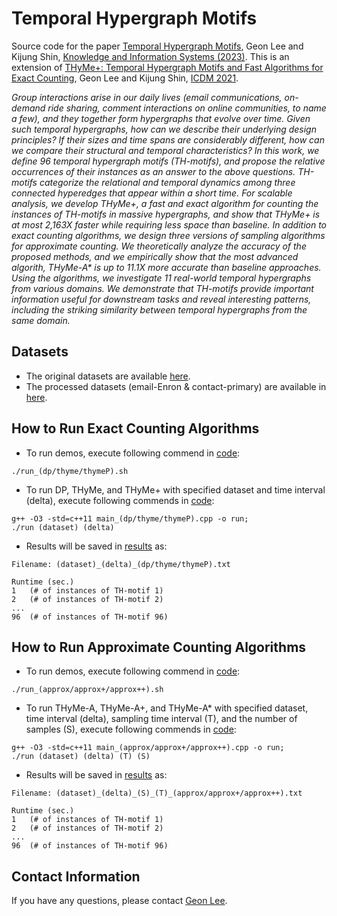 # Temporal Hypergraph Motifs
Source code for the paper [Temporal Hypergraph Motifs](http://dmlab.kaist.ac.kr/~kijungs/papers/thmotifKAIS2023.pdf), Geon Lee and Kijung Shin, [Knowledge and Information Systems (2023)](https://www.springer.com/journal/10115). This is an extension of [THyMe+: Temporal Hypergraph Motifs and Fast Algorithms for Exact Counting](https://github.com/geonlee0325/THyMe), Geon Lee and Kijung Shin, [ICDM 2021](https://icdm2021.auckland.ac.nz/).

*Group interactions arise in our daily lives (email communications,  on-demand ride sharing, comment interactions on online communities, to name a few), and they together form hypergraphs that evolve over time. Given such temporal hypergraphs, how can we describe their underlying design principles? If their sizes and time spans are considerably different, how can we compare their structural and temporal characteristics?*
*In this work, we define 96 *temporal hypergraph motifs* (TH-motifs), and propose the relative occurrences of their instances as an answer to the above questions. TH-motifs categorize the relational and temporal dynamics among three connected hyperedges that appear within a short time. For scalable analysis, we develop THyMe+, a fast and exact algorithm for counting the instances of TH-motifs in massive hypergraphs, and show that THyMe+ is at most *2,163X* *faster* while requiring less space than baseline. In addition to exact counting algorithms, we design three versions of sampling algorithms for approximate counting. We theoretically analyze the accuracy of the proposed methods, and we empirically show that the most advanced algorith, THyMe-A\* is up to *11.1X* *more accurate* than baseline approaches. Using the algorithms, we investigate 11 real-world temporal hypergraphs from various domains. We demonstrate that TH-motifs provide important information useful for downstream tasks and reveal interesting patterns, including the striking similarity between temporal hypergraphs from the same domain.*

## Datasets
* The original datasets are available [here](https://www.cs.cornell.edu/~arb/data/).
* The processed datasets (email-Enron & contact-primary) are available in [here](https://github.com/geonlee0325/THyMe/tree/main/data).

## How to Run Exact Counting Algorithms
* To run demos, execute following commend in [code](https://github.com/geonlee0325/THyMe/tree/main/code):
```
./run_(dp/thyme/thymeP).sh
```
* To run DP, THyMe, and THyMe+ with specified dataset and time interval (delta), execute following commends in [code](https://github.com/geonlee0325/THyMe/tree/main/code):
```
g++ -O3 -std=c++11 main_(dp/thyme/thymeP).cpp -o run;
./run (dataset) (delta)
```
* Results will be saved in [results](https://github.com/geonlee0325/THyMe/tree/main/results) as:
```
Filename: (dataset)_(delta)_(dp/thyme/thymeP).txt

Runtime (sec.)
1   (# of instances of TH-motif 1)
2   (# of instances of TH-motif 2)
...
96  (# of instances of TH-motif 96)
```

## How to Run Approximate Counting Algorithms
* To run demos, execute following commend in [code](https://github.com/geonlee0325/THyMe/tree/main/code):
```
./run_(approx/approx+/approx++).sh
```
* To run THyMe-A, THyMe-A+, and THyMe-A\* with specified dataset, time interval (delta), sampling time interval (T), and the number of samples (S), execute following commends in [code](https://github.com/geonlee0325/THyMe/tree/main/code):
```
g++ -O3 -std=c++11 main_(approx/approx+/approx++).cpp -o run;
./run (dataset) (delta) (T) (S)
```
* Results will be saved in [results](https://github.com/geonlee0325/THyMe/tree/main/results) as:
```
Filename: (dataset)_(delta)_(S)_(T)_(approx/approx+/approx++).txt

Runtime (sec.)
1   (# of instances of TH-motif 1)
2   (# of instances of TH-motif 2)
...
96  (# of instances of TH-motif 96)
```

## Contact Information
If you have any questions, please contact [Geon Lee](https://geonlee0325.github.io/).
